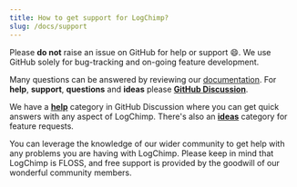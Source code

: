 ```yaml
---
title: How to get support for LogChimp?
slug: /docs/support
---
```


Please **do not** raise an issue on GitHub for help or support 😄. We use GitHub solely for bug-tracking and on-going feature development.

Many questions can be answered by reviewing our [documentation](https://logchimp.codecarrot.net/docs/). For **help**, **support**, **questions** and **ideas** please **[GitHub Discussion](https://github.com/logchimp/logchimp/discussions)**.

We have a **[help](https://github.com/logchimp/logchimp/discussions/categories/help)** category in GitHub Discussion where you can get quick answers with any aspect of LogChimp. There's also an **[ideas](https://github.com/logchimp/logchimp/discussions/categories/ideas)** category for feature requests.

You can leverage the knowledge of our wider community to get help with any problems you are having with LogChimp. Please keep in mind that LogChimp is FLOSS, and free support is provided by the goodwill of our wonderful community members.
